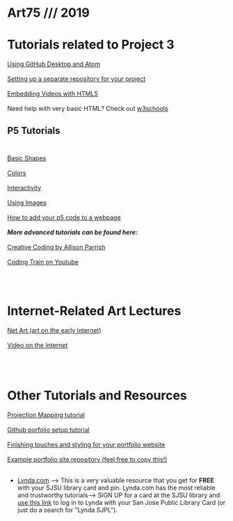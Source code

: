 # Art75 /// 2019

# Tutorials related to Project 3 <br>
[Using GitHub Desktop and Atom](https://github.com/katerhoades/AtomDemo)<br><br>
[Setting up a separate repository for your project](https://github.com/katerhoades/NetartSetup)<br><br>
[Embedding Videos with HTML5](https://github.com/katerhoades/Videohtml5)<br><br>
Need help with very basic HTML? Check out [w3schools](https://www.w3schools.com/html/html_basic.asp)
## P5 Tutorials<br><br>
[Basic Shapes](https://github.com/katerhoades/intro_p5) <br><br>
[Colors](https://github.com/katerhoades/p5_colors) <br><br>
[Interactivity](https://github.com/katerhoades/p5_interactivity/)<br><br>
[Using Images](https://github.com/katerhoades/p5_images) <br><br>
[How to add your p5 code to a webpage](https://github.com/katerhoades/BasicJavaPage/blob/master/README.md)<br><br>
***More advanced tutorials can be found here:***<br><br>
[Creative Coding by Allison Parrish](https://creative-coding.decontextualize.com/)<br><br>
[Coding Train on Youtube](https://www.youtube.com/playlist?list=PLRqwX-V7Uu6Zy51Q-x9tMWIv9cueOFTFA)

<br><br>
# Internet-Related Art Lectures <br>
[Net Art (art on the early internet)](https://github.com/katerhoades/net_art) <br><br>
[Video on the Internet](https://github.com/katerhoades/videos_on_the_internet)<br><br>
<br><br>

# Other Tutorials and Resources
[Projection Mapping tutorial](https://github.com/katerhoades/ProjectionMapping/blob/master/README.md)
<br><br>
[Github porfolio setup tutorial](https://github.com/katerhoades/GithubSetup/blob/master/README.md)
<br><br>
[Finishing touches and styling for your portfolio website](https://github.com/katerhoades/PortfolioStyling)
<br><br>
[Example portfolio site repository (feel free to copy this!)](https://github.com/katerhoades/ExampleRepository)
<br><br>
* [Lynda.com](https://www.lynda.com) --> This is a very valuable resource that you get for **FREE** with your SJSU library card and pin. Lynda.com has the most reliable and trustworthy tutorials--> SIGN UP for a card at the SJSU library and [use this link](https://www.lynda.com/portal/patron?org=sjlibrary.org&triedlogout=true) to log in to Lynda with your San Jose Public Library Card (or just do a search for "Lynda SJPL").
<br><br><br><br>
